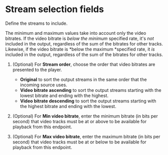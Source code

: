 # Stream selection fields<a name="endpoints-cmaf-include-streams"></a>

Define the streams to include\.

The minimum and maximum values take into account only the video bitrates\. If the video bitrate is *below the minimum* specified rate, it's *not* included in the output, regardless of the sum of the bitrates for other tracks\. Likewise, if the video bitrate is *below the maximum *specified rate, it *is* included in the output, regardless of the sum of the bitrates for other tracks\.

1. \(Optional\) For **Stream order**, choose the order that video bitrates are presented to the player\.
   + **Original** to sort the output streams in the same order that the incoming source uses\.
   + **Video bitrate ascending** to sort the output streams starting with the lowest bitrate and ending with the highest\.
   + **Video bitrate descending** to sort the output streams starting with the highest bitrate and ending with the lowest\.

1. \(Optional\) For **Min video bitrate**, enter the minimum bitrate \(in bits per second\) that video tracks must be at or above to be available for playback from this endpoint\.

1. \(Optional\) For **Max video bitrate**, enter the maximum bitrate \(in bits per second\) that video tracks must be at or below to be available for playback from this endpoint\.